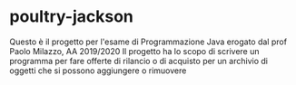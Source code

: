 # poultry-jackson
Questo è il progetto per l'esame di Programmazione Java erogato dal prof  Paolo Milazzo, AA 2019/2020
Il progetto ha lo scopo di scrivere un programma per fare offerte di rilancio o di acquisto per un archivio di oggetti che si possono aggiungere o rimuovere
